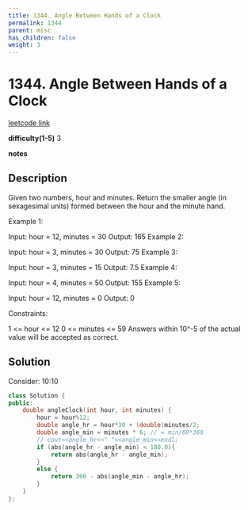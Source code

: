 ```yaml
---
title: 1344. Angle Between Hands of a Clock
permalink: 1344
parent: misc
has_children: false
weight: 3
---
```

# 1344. Angle Between Hands of a Clock
[leetcode link](https://leetcode.com/problems/angle-between-hands-of-a-clock/)

**difficulty(1-5)** 
3

**notes** 


## Description
Given two numbers, hour and minutes. Return the smaller angle (in sexagesimal units) formed between the hour and the minute hand.

 

Example 1:



Input: hour = 12, minutes = 30
Output: 165
Example 2:



Input: hour = 3, minutes = 30
Output: 75
Example 3:



Input: hour = 3, minutes = 15
Output: 7.5
Example 4:

Input: hour = 4, minutes = 50
Output: 155
Example 5:

Input: hour = 12, minutes = 0
Output: 0
 

Constraints:

1 <= hour <= 12
0 <= minutes <= 59
Answers within 10^-5 of the actual value will be accepted as correct.

## Solution
Consider: 10:10

```c++
class Solution {
public:
    double angleClock(int hour, int minutes) {
        hour = hour%12;
        double angle_hr = hour*30 + (double)minutes/2;
        double angle_min = minutes * 6; // = min/60*360
        // cout<<angle_hr<<" "<<angle_min<<endl;
        if (abs(angle_hr - angle_min) < 180.0){
            return abs(angle_hr - angle_min);
        }
        else {
            return 360 - abs(angle_min - angle_hr);
        }
    }
};
``` 

<!-- 
Default label
{: .label }

Blue label
{: .label .label-blue }

Stable
{: .label .label-green }

New release
{: .label .label-purple }

Coming soon
{: .label .label-yellow }

Deprecated
{: .label .label-red } -->
